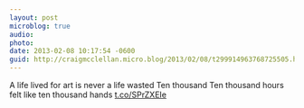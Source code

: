 ```yaml
---
layout: post
microblog: true
audio: 
photo: 
date: 2013-02-08 10:17:54 -0600
guid: http://craigmcclellan.micro.blog/2013/02/08/t299914963768725505.html
---
```

A life lived for art is never a life wasted Ten thousand Ten thousand hours felt like ten thousand hands [t.co/SPrZXEIe](http://t.co/SPrZXEIe)
